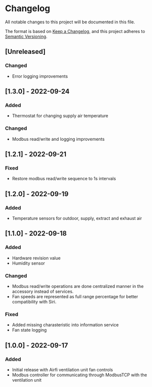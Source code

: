 # Changelog

All notable changes to this project will be documented in this file.

The format is based on [Keep a Changelog](https://keepachangelog.com/en/1.0.0/),
and this project adheres to [Semantic Versioning](https://semver.org/spec/v2.0.0.html).

## [Unreleased]

### Changed

- Error logging improvements

## [1.3.0] - 2022-09-24

### Added

- Thermostat for changing supply air temperature

### Changed

- Modbus read/write and logging improvements

## [1.2.1] - 2022-09-21

### Fixed

- Restore modbus read/write sequence to 1s intervals

## [1.2.0] - 2022-09-19

### Added

- Temperature sensors for outdoor, supply, extract and exhaust air

## [1.1.0] - 2022-09-18

### Added

- Hardware revision value
- Humidity sensor

### Changed

- Modbus read/write operations are done centralized manner in the accessory instead of services.
- Fan speeds are represented as full range percentage for better compatibility with Siri.

### Fixed

- Added missing charasteristic into information service
- Fan state logging

## [1.0.0] - 2022-09-17

### Added

- Initial release with Airfi ventilation unit fan controls
- Modbus controller for communicating through ModbusTCP with the ventilation unit